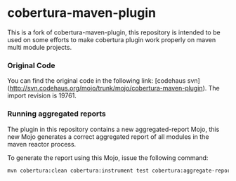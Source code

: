 cobertura-maven-plugin
======================

This is a fork of cobertura-maven-plugin, this repository is intended to be used on some efforts to make cobertura plugin work properly on maven multi module projects.

### Original Code
You can find the original code in the following link: [codehaus svn] (http://svn.codehaus.org/mojo/trunk/mojo/cobertura-maven-plugin).
The import revision is 19761.

### Running aggregated reports
The plugin in this repository contains a new aggregated-report Mojo, this new Mojo generates a correct aggregated report of all modules in the maven reactor process.

To generate the report using this Mojo, issue the following command: 
```bash
mvn cobertura:clean cobertura:instrument test cobertura:aggregate-report
```
